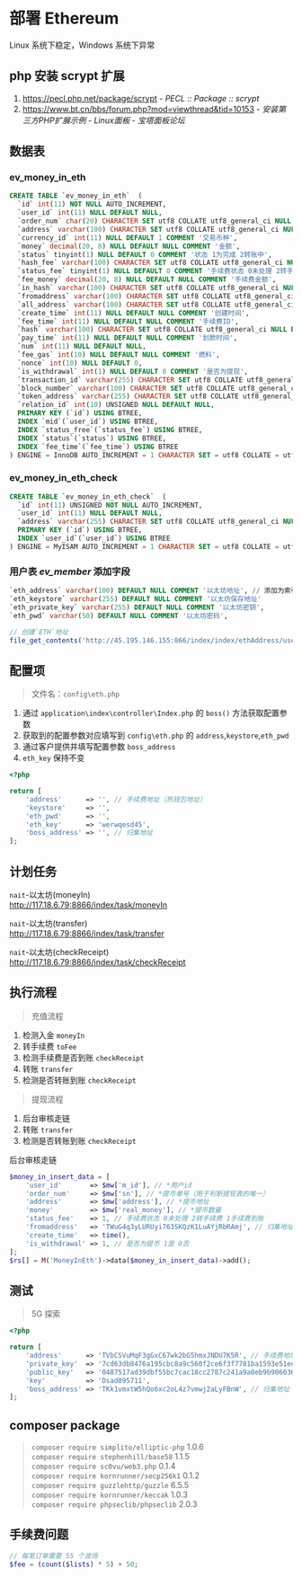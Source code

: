 # 部署 Ethereum

Linux 系统下稳定，Windows 系统下异常

## php 安装 scrypt 扩展

1. https://pecl.php.net/package/scrypt - *PECL :: Package :: scrypt*
2. https://www.bt.cn/bbs/forum.php?mod=viewthread&tid=10153 - *安装第三方PHP扩展示例 - Linux面板 - 宝塔面板论坛*

## 数据表

### ev_money_in_eth

```sql
CREATE TABLE `ev_money_in_eth`  (
  `id` int(11) NOT NULL AUTO_INCREMENT,
  `user_id` int(11) NULL DEFAULT NULL,
  `order_num` char(20) CHARACTER SET utf8 COLLATE utf8_general_ci NULL DEFAULT NULL COMMENT '系统交易单号',
  `address` varchar(100) CHARACTER SET utf8 COLLATE utf8_general_ci NULL DEFAULT NULL COMMENT '用户地址',
  `currency_id` int(11) NULL DEFAULT 1 COMMENT '交易币种',
  `money` decimal(20, 8) NULL DEFAULT NULL COMMENT '金额',
  `status` tinyint(1) NULL DEFAULT 0 COMMENT '状态 1为完成 2转账中',
  `hash_fee` varchar(100) CHARACTER SET utf8 COLLATE utf8_general_ci NULL DEFAULT NULL COMMENT '手续费交易ID',
  `status_fee` tinyint(1) NULL DEFAULT 0 COMMENT '手续费状态 0未处理 2转手续费 1 手续费到账',
  `fee_money` decimal(20, 8) NULL DEFAULT NULL COMMENT '手续费金额',
  `in_hash` varchar(100) CHARACTER SET utf8 COLLATE utf8_general_ci NULL DEFAULT NULL COMMENT '转入的交易ID',
  `fromaddress` varchar(100) CHARACTER SET utf8 COLLATE utf8_general_ci NULL DEFAULT NULL COMMENT '金额来源地址',
  `all_address` varchar(100) CHARACTER SET utf8 COLLATE utf8_general_ci NULL DEFAULT NULL COMMENT '总账户地址',
  `create_time` int(11) NULL DEFAULT NULL COMMENT '创建时间',
  `fee_time` int(11) NULL DEFAULT NULL COMMENT '手续费ID',
  `hash` varchar(100) CHARACTER SET utf8 COLLATE utf8_general_ci NULL DEFAULT NULL COMMENT '划款的交易ID',
  `pay_time` int(11) NULL DEFAULT NULL COMMENT '划款时间',
  `num` int(11) NULL DEFAULT NULL,
  `fee_gas` int(10) NULL DEFAULT NULL COMMENT '燃料',
  `nonce` int(10) NULL DEFAULT 0,
  `is_withdrawal` int(1) NULL DEFAULT 0 COMMENT '是否为提现',
  `transaction_id` varchar(255) CHARACTER SET utf8 COLLATE utf8_general_ci NULL DEFAULT NULL,
  `block_number` varchar(100) CHARACTER SET utf8 COLLATE utf8_general_ci NULL DEFAULT NULL,
  `token_address` varchar(255) CHARACTER SET utf8 COLLATE utf8_general_ci NULL DEFAULT NULL,
  `relation_id` int(10) UNSIGNED NULL DEFAULT NULL,
  PRIMARY KEY (`id`) USING BTREE,
  INDEX `mid`(`user_id`) USING BTREE,
  INDEX `status_free`(`status_fee`) USING BTREE,
  INDEX `status`(`status`) USING BTREE,
  INDEX `fee_time`(`fee_time`) USING BTREE
) ENGINE = InnoDB AUTO_INCREMENT = 1 CHARACTER SET = utf8 COLLATE = utf8_general_ci ROW_FORMAT = DYNAMIC;
```

### ev_money_in_eth_check

```sql
CREATE TABLE `ev_money_in_eth_check`  (
  `id` int(11) UNSIGNED NOT NULL AUTO_INCREMENT,
  `user_id` int(11) NULL DEFAULT NULL,
  `address` varchar(255) CHARACTER SET utf8 COLLATE utf8_general_ci NULL DEFAULT NULL,
  PRIMARY KEY (`id`) USING BTREE,
  INDEX `user_id`(`user_id`) USING BTREE
) ENGINE = MyISAM AUTO_INCREMENT = 1 CHARACTER SET = utf8 COLLATE = utf8_general_ci ROW_FORMAT = Dynamic;
```

### 用户表 *ev_member* 添加字段

```sql
`eth_address` varchar(100) DEFAULT NULL COMMENT '以太坊地址', // 添加为索引
`eth_keystore` varchar(255) DEFAULT NULL COMMENT '以太坊保存地址'
`eth_private_key` varchar(255) DEFAULT NULL COMMENT '以太坊密钥',
`eth_pwd` varchar(50) DEFAULT NULL COMMENT '以太坊密码',
```

```php
// 创建`ETH`地址
file_get_contents('http://45.195.146.155:866/index/index/ethAddress/userid/'. $user['id']);
```

## 配置项

> 文件名：`config\eth.php`

1. 通过 `application\index\controller\Index.php` 的 `boss()` 方法获取配置参数
2. 获取到的配置参数对应填写到 `config\eth.php` 的 `address`,`keystore`,`eth_pwd`
3. 通过客户提供并填写配置参数 `boss_address`
4. `eth_key` 保持不变

```php
<?php

return [
    'address'      => '', // 手续费地址（热钱包地址）
    'keystore'     => '',
    'eth_pwd'      => '',
    'eth_key'      => 'werwqesd45',
    'boss_address' => '', // 归集地址
];

```

## 计划任务

`nait`-以太坊(moneyIn)  
http://117.18.6.79:8866/index/task/moneyIn

`nait`-以太坊(transfer)  
http://117.18.6.79:8866/index/task/transfer

`nait`-以太坊(checkReceipt)  
http://117.18.6.79:8866/index/task/checkReceipt

## 执行流程

> 充值流程

1. 检测入金 `moneyIn` 
2. 转手续费 `toFee`
3. 检测手续费是否到账 `checkReceipt`
4. 转账 `transfer`
5. 检测是否转账到账 `checkReceipt`

> 提现流程

1. 后台审核走链
2. 转账 `transfer`
3. 检测是否转账到账 `checkReceipt`

后台审核走链

```php
$money_in_insert_data = [
    'user_id'       => $mw['m_id'], // *用户id
    'order_num'     => $mw['sn'], // *提币单号（用于判断提现表的唯一）
    'address'       => $mw['address'], // *提币地址
    'money'         => $mw['real_money'], // *提币数量
    'status_fee'    => 1, // 手续费状态 0未处理 2转手续费 1手续费到账
    'fromaddress'   => 'TWuG4q3yLURUyi763SKQzK1LuAYjRbRAmj', // 归集地址
    'create_time'   => time(),
    'is_withdrawal' => 1, // 是否为提币 1是 0否
];
$rs[] = M('MoneyInEth')->data($money_in_insert_data)->add();
```

## 测试

> 5G 探索

```php
<?php

return [
    'address'      => 'TVbCSVuMqF3gGxC67wk2bG5hmxJNDU7K5R', // 手续费地址（热钱包地址）
    'private_key'  => '7cd63db8476a195cbc8a9c560f2ce6f3f7781ba1593e51ee84132c6757dbbac2',
    'public_key'   => '0487517ad39dbf55bc7cac18cc2787c241a9a0eb9b9060363811376e238241e80f2c1ac7a6407849c9f922aff05323a2af5ce6201fb7252ad910ea4f6ec3264e5b',
    'key'          => 'Dsad895711',
    'boss_address' => 'TKk1vmxtW5hQo6xc2oL4z7vmwj2aLyFBnW', // 归集地址
];
```

## composer package

> `composer require simplito/elliptic-php` 1.0.6  
> `composer require stephenhill/base58` 1.1.5  
> `composer require sc0vu/web3.php` 0.1.4  
> `composer require kornrunner/secp256k1` 0.1.2  
> `composer require guzzlehttp/guzzle` 6.5.5  
> `composer require kornrunner/keccak` 1.0.3  
> `composer require phpseclib/phpseclib` 2.0.3

## 手续费问题

```php
// 每笔订单需要 55 个波场
$fee = (count($lists) * 5) + 50;
```
